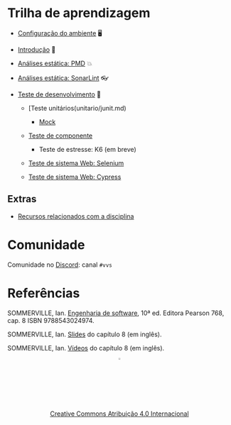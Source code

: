 # Trilha de aprendizagem

* [Configuração do ambiente](ambiente/ambiente.md) 🖥️

* [Introdução](introducao/introducao.md) 🚀

* [Análises estática: PMD](pmd/pmd.md) 💥

* [Análises estática: SonarLint](sonar/sonar.md)  👓

* [Teste de desenvolvimento](desenvolvimento/teste.md) 🧪

    * [Teste unitários(unitario/junit.md)
      * [Mock](unitario/mock.md)

    * [Teste de componente](componente/componente.md)
      * Teste de estresse: K6 (em breve)

    * [Teste de sistema Web: Selenium](selenium/selenium.md)

    * [Teste de sistema Web: Cypress](cypress/cypress.md)

## Extras

* [Recursos relacionados com a disciplina](perifericos/perifericos.md)

# Comunidade

Comunidade no [Discord](https://discord.com/invite/C29cqvm): canal `#vvs`

# Referências

SOMMERVILLE, Ian. [Engenharia de software](https://biblioteca.ifrs.edu.br/pergamum_ifrs/biblioteca_s/acesso_login.php?cod_acervo_acessibilidade=5030950&acesso=aHR0cHM6Ly9taWRkbGV3YXJlLWJ2LmFtNC5jb20uYnIvU1NPL2lmcnMvOTc4ODU0MzAyNDk3NA==&label=acesso%20restrito), 10ª ed. Editora Pearson 768, cap. 8 ISBN 9788543024974.

SOMMERVILLE, Ian. [Slides](https://iansommerville.com/software-engineering-book/slides/) do capítulo 8 (em inglês).

SOMMERVILLE, Ian. [Vídeos](https://iansommerville.com/software-engineering-book/videos/imp/) do capítulo 8 (em inglês).

<center>
    <a href="https://rpmhub.dev" target="blanck"><img src="imgs/logo.png" alt="Rodrigo Prestes Machado" width="3%" height="3%" border=0 style="border:0; text-decoration:none; outline:none"></a><br/>
    <a rel="license" href="http://creativecommons.org/licenses/by/4.0/">Creative Commons Atribuição 4.0 Internacional</a>
</center>